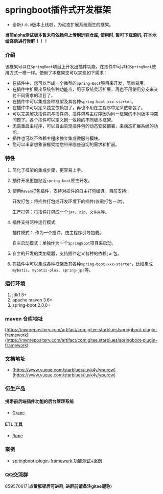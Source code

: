 # springboot插件式开发框架

- 全新`3.0.0`版本上线啦，为动态扩展系统而生的框架。

**当前alpha测试版本暂未将依赖包上传到远程仓库, 使用时, 暂可下载源码, 在本地编译后进行尝鲜！！！**

### 介绍
该框架可以在`SpringBoot`项目上开发出插件功能，在插件中可以和`SpringBoot`使用方式一模一样。使用了本框架您可以实现如下需求：

- 在插件中，您可以当成一个微型的`Spring-Boot`项目来开发，简单易用。
- 在插件中扩展出系统各种功能点，用于系统灵活扩展，再也不用使用分支来交付不同需求的项目了。
- 在插件中可以集成各种框架及其各种`spring-boot-xxx-starter`。
- 在插件中可以定义独立依赖包了，再也不用在主程序中定义依赖包了。
- 可以完美解决插件包与插件包、插件包与主程序因为同一框架的不同版本冲突问题了。各个插件可以定义同一依赖的不同版本框架。
- 无需重启主程序，可以自由实现插件包的动态安装部署，来动态扩展系统的功能。
- 插件也可以不依赖主程序独立集成微服务模块。
- 您可以丰富想象该框架给您带来哪些迫切的需求和扩展。

### 特性
1. 简化了框架的集成步骤，更容易上手。
2. 插件开发更加贴近`spring-boot`原生开发。
3. 使用`Maven`打包插件，支持对插件的自主打包编译。目前支持: 

   开发打包：将插件打包成开发环境下的插件(仅需打包一次)。
   
   生产打包：将插件打包成一个`jar`、`zip`、`文件夹`等。
4. 插件支持两种运行模式

   插件模式： 作为一个插件，由主程序引导加载。
   
   自主启动模式：单独作为一个`SpringBoot`项目来启动。
5. 自主的开发的类加载器，支持插件定义各种的依赖`jar`包。
6. 在插件中可以集成各种框架及其各种`spring-boot-xxx-starter`，比如集成`mybatis`、`mybatis-plus`、`spring-jpa`等。

### 运行环境
1. jdk1.8+
2. apache maven 3.6+
3. spring-boot 2.0.0+

### maven 仓库地址

[https://mvnrepository.com/artifact/com.gitee.starblues/springboot-plugin-framework](https://mvnrepository.com/artifact/com.gitee.starblues/springboot-plugin-framework)

### 文档地址

- [https://www.yuque.com/starblues/iuyk4y/ypurcw](https://www.yuque.com/starblues/iuyk4y/ypurcw)

### 衍生产品
#### 携带前后端插件功能的后台管理系统
- [Grape](https://gitee.com/starblues/grape)
#### ETL 工具
- [Rope](https://gitee.com/starblues/rope)

### 案例
- [springboot-plugin-framework 功能测试+案例](https://gitee.com/starblues/springboot-plugin-framework-example)

### QQ交流群
859570617(**点赞框架后可进群, 进群前请备注gitee昵称**)